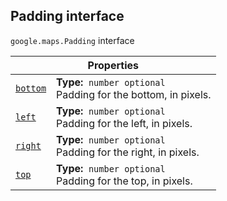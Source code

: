 
<devsite-heading text=" Padding interface" for="Padding" level="h2" link="" toc="" back-to-top=""><h2 id="Padding" is-upgraded="">Padding interface </h2></devsite-heading>
<p>
<code translate="no" dir="ltr"><span itemprop="path">google.maps</span>.<span itemprop="name">Padding</span></code>
interface
</p>
<div class="devsite-table-wrapper"><table class="properties responsive" summary="interface Padding - Properties">
<thead>
<tr><th colspan="2">Properties</th>
</tr></thead>
<tbody>
<tr id="Padding.bottom">
<td itemprop="property"><code translate="no" dir="ltr"><a class="secret-link" href="#Padding.bottom"><span>bottom</span></a></code></td>
<td><div><strong>Type:</strong>&nbsp; <code translate="no" dir="ltr">number <span class="optional-type-annotation">optional</span></code></div>
<div class="desc">Padding for the bottom, in pixels.</div></td>
</tr>
<tr id="Padding.left">
<td itemprop="property"><code translate="no" dir="ltr"><a class="secret-link" href="#Padding.left"><span>left</span></a></code></td>
<td><div><strong>Type:</strong>&nbsp; <code translate="no" dir="ltr">number <span class="optional-type-annotation">optional</span></code></div>
<div class="desc">Padding for the left, in pixels.</div></td>
</tr>
<tr id="Padding.right">
<td itemprop="property"><code translate="no" dir="ltr"><a class="secret-link" href="#Padding.right"><span>right</span></a></code></td>
<td><div><strong>Type:</strong>&nbsp; <code translate="no" dir="ltr">number <span class="optional-type-annotation">optional</span></code></div>
<div class="desc">Padding for the right, in pixels.</div></td>
</tr>
<tr id="Padding.top">
<td itemprop="property"><code translate="no" dir="ltr"><a class="secret-link" href="#Padding.top"><span>top</span></a></code></td>
<td><div><strong>Type:</strong>&nbsp; <code translate="no" dir="ltr">number <span class="optional-type-annotation">optional</span></code></div>
<div class="desc">Padding for the top, in pixels.</div></td>
</tr>
</tbody>
</table></div>
<script src="replace_links.js"></script>

